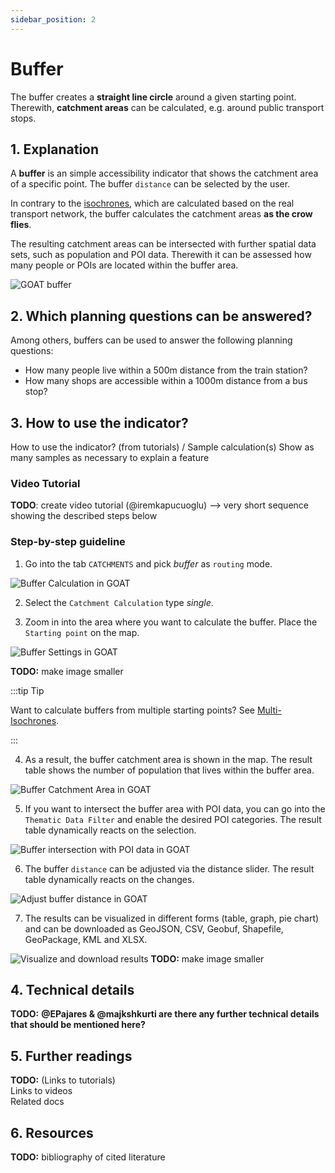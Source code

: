 ```yaml
---
sidebar_position: 2
---
```


# Buffer

The buffer creates a **straight line circle** around a given starting point. Therewith, **catchment areas** can be calculated, e.g. around public transport stops.  


## 1. Explanation

A **buffer** is an simple accessibility indicator that shows the catchment area of a specific point. The buffer ``distance`` can be selected by the user.

In contrary to the [isochrones](isochrones/), which are calculated based on the real transport network, the buffer calculates the catchment areas **as the crow flies**. 

The resulting catchment areas can be intersected with further spatial data sets, such as population and POI data. Therewith it can be assessed how many people or POIs are located within the buffer area.  

 ![GOAT buffer](/img/docs/indicators/catchments/buffer/buffer.png "GOAT buffer")

## 2. Which planning questions can be answered? 

Among others, buffers can be used to answer the following planning questions:
- How many people live within a 500m distance from the train station? 
- How many shops are accessible within a 1000m distance from a bus stop?

## 3. How to use the indicator?

How to use the indicator? (from tutorials) / Sample calculation(s)
Show as many samples as necessary to explain a feature

### Video Tutorial

**TODO**: create video tutorial (@iremkapucuoglu) --> very short sequence showing the described steps below

### Step-by-step guideline

1. Go into the tab ``CATCHMENTS`` and pick _buffer_ as ``routing`` mode. 

![Buffer Calculation in GOAT](/img/docs/indicators/catchments/buffer/tutorial_1.png "Buffer Calculation in GOAT")
   
2. Select the ``Catchment Calculation`` type _single_. 
   
3. Zoom in into the area where you want to calculate the buffer. Place the ``Starting point`` on the map. 

![Buffer Settings in GOAT](/img/docs/indicators/catchments/buffer/tutorial_2.png "Buffer Settings in GOAT")

**TODO:** make image smaller

:::tip Tip

Want to calculate buffers from multiple starting points? See [Multi-Isochrones](multi-isochrones/).

:::

4. As a result, the buffer catchment area is shown in the map. The result table shows the number of population that lives within the buffer area. 

![Buffer Catchment Area in GOAT](/img/docs/indicators/catchments/buffer/tutorial_3.png "Buffer Catchment Area in GOAT")

5. If you want to intersect the buffer area with POI data, you can go into the ``Thematic Data Filter`` and enable the desired POI categories. The result table dynamically reacts on the selection.

![Buffer intersection with POI data in GOAT](/img/docs/indicators/catchments/buffer/tutorial_4.png "Buffer intersection with POI data in GOAT")

6. The buffer ``distance`` can be adjusted via the distance slider. The result table dynamically reacts on the changes.

![Adjust buffer distance in GOAT](/img/docs/indicators/catchments/buffer/tutorial_5.png "Adjust buffer distance in GOAT")

7. The results can be visualized in different forms (table, graph, pie chart) and can be downloaded as GeoJSON, CSV, Geobuf, Shapefile, GeoPackage, KML and XLSX. 

![Visualize and download results](/img/docs/indicators/catchments/buffer/tutorial_6.png "Visualize and download results")
**TODO:** make image smaller


## 4. Technical details

**TODO:**
**@EPajares & @majkshkurti are there any further technical details that should be mentioned here?**

## 5. Further readings

**TODO:**
(Links to tutorials)  
Links to videos  
Related docs  

## 6. Resources

**TODO:**
bibliography of cited literature